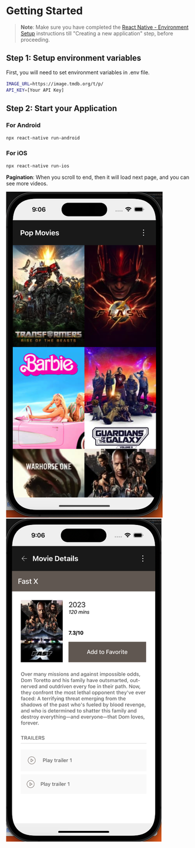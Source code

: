 # Getting Started

> **Note**: Make sure you have completed the [React Native - Environment Setup](https://reactnative.dev/docs/environment-setup) instructions till "Creating a new application" step, before proceeding.

## Step 1: Setup environment variables

First, you will need to set environment variables in .env file.

```bash
IMAGE_URL=https://image.tmdb.org/t/p/
API_KEY=[Your API Key]
```

## Step 2: Start your Application

### For Android

```bash
npx react-native run-android
```

### For iOS

```bash
npx react-native run-ios
```

**Pagination**:
When you scroll to end, then it will load next page, and you can see more videos.

![Alt text](image-2.png)
![Alt text](image-1.png)
